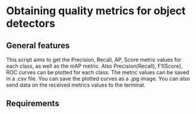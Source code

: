 # Obtaining quality metrics for object detectors
## General features
This script aims to get the Precision, Recall, AP, Score metric values for each class, as well as the mAP metric. Also Precision(Recall), F1(Score), ROC curves can be plotted for each class. The metric values can be saved in a .csv file. You can save the plotted curves as a .jpg image. You can also send data on the received metrics values to the terminal.
## Requirements
